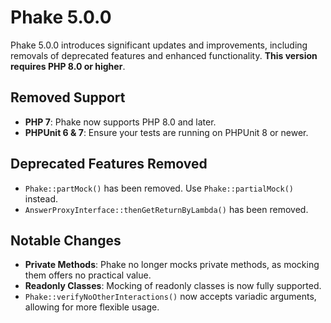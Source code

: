 # Phake 5.0.0

Phake 5.0.0 introduces significant updates and improvements, including removals of deprecated features and enhanced functionality. **This version requires PHP 8.0 or higher**.

## Removed Support
- **PHP 7**: Phake now supports PHP 8.0 and later.
- **PHPUnit 6 & 7**: Ensure your tests are running on PHPUnit 8 or newer.

## Deprecated Features Removed
- `Phake::partMock()` has been removed. Use `Phake::partialMock()` instead.
- `AnswerProxyInterface::thenGetReturnByLambda()` has been removed.

## Notable Changes
- **Private Methods**: Phake no longer mocks private methods, as mocking them offers no practical value.
- **Readonly Classes**: Mocking of readonly classes is now fully supported.
- `Phake::verifyNoOtherInteractions()` now accepts variadic arguments, allowing for more flexible usage.

